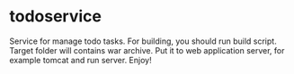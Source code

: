 # todoservice
Service for manage todo tasks.
For building, you should run build script. Target folder will contains war archive. Put it to web application server, for example tomcat and run server.
Enjoy!
